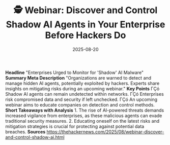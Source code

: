 ﻿---
title: '🕵️ Webinar: Discover and Control Shadow AI Agents in Your Enterprise Before
  Hackers Do'
date: '2025-08-20'
category: Markets
summary: ''
slug: ' webinar discover and control shadow ai agents in your enter'
source_urls:
- https://thehackernews.com/2025/08/webinar-discover-and-control-shadow-ai.html
seo:
  title: '🕵️ Webinar: Discover and Control Shadow AI Agents in Your Enterprise Before
    Hackers Do | Hash n Hedge'
  description: ''
  keywords:
  - news
  - markets
  - brief
---

**Headline** "Enterprises Urged to Monitor for 'Shadow' AI Malware"  **Summary Meta Description** "Organizations are warned to detect and manage hidden AI agents, potentially exploited by hackers. Experts share insights on mitigating risks during an upcoming webinar."  **Key Points**  ΓÇó Shadow AI agents can remain undetected within networks. ΓÇó Enterprises risk compromised data and security if left unchecked. ΓÇó An upcoming webinar aims to educate companies on detection and control methods.  **Short Takeaways with Analysis**  1. The rise of AI-powered threats demands increased vigilance from enterprises, as these malicious agents can evade traditional security measures. 2. Educating oneself on the latest risks and mitigation strategies is crucial for protecting against potential data breaches.  **Sources** https://thehackernews.com/2025/08/webinar-discover-and-control-shadow-ai.html 
